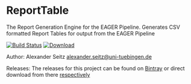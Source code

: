 # ReportTable
The Report Generation Engine for the EAGER Pipeline. Generates CSV formatted Report Tables for output from the EAGER Pipeline

[![Build Status](https://lambda.informatik.uni-tuebingen.de/jenkins/buildStatus/icon?job=ReportTable)](https://lambda.informatik.uni-tuebingen.de/jenkins/view/EAGER/job/ReportTable/)
[ ![Download](https://api.bintray.com/packages/apeltzer/EAGER/ReportTable/images/download.svg) ](https://bintray.com/apeltzer/EAGER/ReportTable/_latestVersion)

Author: Alexander Seitz <alexander.seitz@uni-tuebingen.de> 

Releases: The releases for this project can be found on [Bintray](https://bintray.com/apeltzer/EAGER/ReportTable) or direct download from there [respectively](https://dl.bintray.com/apeltzer/EAGER/com/uni-tuebingen/de/it/eager/ReportTable) 
